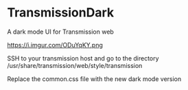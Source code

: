 # TransmissionDark
A dark mode UI for Transmission web

https://i.imgur.com/ODuYqKY.png

SSH to your transmission host and go to the directory
/usr/share/transmission/web/style/transmission

Replace the common.css file with the new dark mode version
